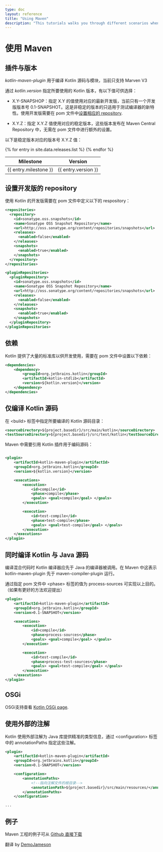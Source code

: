 ```yaml
---
type: doc
layout: reference
title: "Using Maven"
description: "This tutorials walks you through different scenarios when using Maven for building applications that contain Kotlin code"
---
```


# 使用 Maven

## 插件与版本

*kotlin-maven-plugin* 用于编译 Kotlin 源码与模块，当前只支持 Marven V3

通过 *kotlin.version* 指定所要使用的 Kotlin 版本，有以下值可供选择：

* X.Y-SNAPSHOP：指定 X.Y 的值使用对应的最新开发版，当前只有一个开发版版本号 0.1-SNAPSHOT。这是非稳定的版本的只适用于测试编译器的新特性。使用开发版需要在 pom 文件中[设置相应的 repository](#configuring-snapshot-repositories).

* X.Y.Z：指定 X.Y.Z 值使用对应的稳定版本，这些版本发布在 Maven Central Repository 中，无需在 pom 文件中进行额外的设置。

以下是稳定版本对应的版本号 X.Y.Z 值：
<table>
<thead>
<tr>
  <th>Milestone</th>
  <th>Version</th>
</tr>
</thead>
<tbody>
{% for entry in site.data.releases.list %}
<tr>
  <td>{{ entry.milestone }}</td>
  <td>{{ entry.version }}</td>
</tr>
{% endfor %}
</tbody>
</table>


## 设置开发版的 repository

使用 Kotlin 的开发版需要在 pom 文件中定义以下的 respository：

``` xml
<repositories>
  <repository>
    <id>sonatype.oss.snapshots</id>
    <name>Sonatype OSS Snapshot Repository</name>
    <url>http://oss.sonatype.org/content/repositories/snapshots</url>
    <releases>
      <enabled>false</enabled>
    </releases>
    <snapshots>
      <enabled>true</enabled>
    </snapshots>
  </repository>
</repositories>

<pluginRepositories>
  <pluginRepository>
    <id>sonatype.oss.snapshots</id>
    <name>Sonatype OSS Snapshot Repository</name>
    <url>http://oss.sonatype.org/content/repositories/snapshots</url>
    <releases>
      <enabled>false</enabled>
    </releases>
    <snapshots>
      <enabled>true</enabled>
    </snapshots>
  </pluginRepository>
</pluginRepositories>
```

## 依赖

Kotlin 提供了大量的标准库以供开发使用，需要在 pom 文件中设置以下依赖：

``` xml
<dependencies>
    <dependency>
        <groupId>org.jetbrains.kotlin</groupId>
        <artifactId>kotlin-stdlib</artifactId>
        <version>${kotlin.version}</version>
    </dependency>
</dependencies>
```

## 仅编译 Kotlin 源码

在 &lt;build&gt; 标签中指定所要编译的 Kotlin 源码目录：

``` xml
<sourceDirectory>${project.basedir}/src/main/kotlin</sourceDirectory>
<testSourceDirectory>${project.basedir}/src/test/kotlin</testSourceDirectory>
```

Maven 中需要引用 Kotlin 插件用于编码源码：

``` xml

<plugin>
    <artifactId>kotlin-maven-plugin</artifactId>
    <groupId>org.jetbrains.kotlin</groupId>
    <version>${kotlin.version}</version>

    <executions>
        <execution>
            <id>compile</id>
            <phase>compile</phase>
            <goals> <goal>compile</goal> </goals>
        </execution>

        <execution>
            <id>test-compile</id>
            <phase>test-compile</phase>
            <goals> <goal>test-compile</goal> </goals>
        </execution>
    </executions>
</plugin>
```

## 同时编译 Kotlin 与 Java 源码

编译混合代码时 Kotlin 编译器应先于 Java 的编译器被调用。在 Maven 中这表示 kotlin-maven-plugin 先于 maven-compiler-plugin 运行。

通过指定 pom 文件中 &lt;phase&gt; 标签的值为 process-sources 可实现以上目的。（如果有更好的方法欢迎提出）

``` xml
<plugin>
    <artifactId>kotlin-maven-plugin</artifactId>
    <groupId>org.jetbrains.kotlin</groupId>
    <version>0.1-SNAPSHOT</version>

    <executions>
        <execution>
            <id>compile</id>
            <phase>process-sources</phase>
            <goals> <goal>compile</goal> </goals>
        </execution>

        <execution>
            <id>test-compile</id>
            <phase>process-test-sources</phase>
            <goals> <goal>test-compile</goal> </goals>
        </execution>
    </executions>
</plugin>
```

## OSGi

OSGi支持查看 [Kotlin OSGi page](kotlin-osgi.html).

## 使用外部的注解


Kotlin 使用外部注解为 Java 库提供精准的类型信息，通过 &lt;configuration&gt; 标签中的 annotationPaths 指定这些注解。

``` xml
<plugin>
    <artifactId>kotlin-maven-plugin</artifactId>
    <groupId>org.jetbrains.kotlin</groupId>
    <version>0.1-SNAPSHOT</version>

    <configuration>
        <annotationPaths>
            <!--指向注解文件的根目录-->
            <annotationPath>${project.basedir}/src/main/resources/</annotationPath>
        </annotationPaths>
    </configuration>

...
```

## 例子

Maven 工程的例子可从 [Github 直接下载](https://github.com/JetBrains/kotlin-examples/archive/master/maven.zip)

翻译 by [DemoJameson](http://www.demojameson.com)
